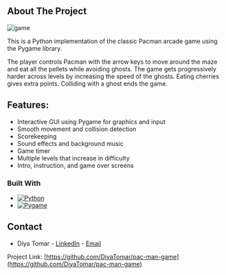 <!-- ABOUT THE PROJECT -->
## About The Project

![game](https://github.com/DiyaTomar/pac-man-game/assets/44855387/c9e0b0b6-9c96-44b5-9ba9-a9635ecab17d)

This is a Python implementation of the classic Pacman arcade game using the Pygame library.

The player controls Pacman with the arrow keys to move around the maze and eat all the pellets while avoiding ghosts. The game gets progressively harder across levels by increasing the speed of the ghosts. Eating cherries gives extra points. Colliding with a ghost ends the game.

## Features:
* Interactive GUI using Pygame for graphics and input
* Smooth movement and collision detection
* Scorekeeping
* Sound effects and background music
* Game timer
* Multiple levels that increase in difficulty
* Intro, instruction, and game over screens

### Built With

* [![Python][Python]][Python-url]
* [![Pygame][Pygame]][Pygame-url]

<!-- CONTACT -->
## Contact

* Diya Tomar - [LinkedIn](https://www.linkedin.com/in/diyatomar/) - [Email](mailto:diyastomar@gmail.com)

Project Link: [https://github.com/DiyaTomar/pac-man-game](https://github.com/DiyaTomar/pac-man-game)

<!-- MARKDOWN LINKS & IMAGES -->
<!-- https://www.markdownguide.org/basic-syntax/#reference-style-links -->
[Python]: https://img.shields.io/badge/python-3670A0?style=for-the-badge&logo=python&logoColor=ffdd54
[Python-url]: https://www.python.org/
[Pygame]: https://img.shields.io/badge/pygame-8B8000?style=for-the-badge
[Pygame-url]: https://www.pygame.org/news
